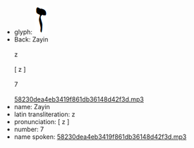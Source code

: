 - glyph: ![fc3b030a02a066085cd33942414d89e8.png](./10.png)
- Back: Zayin<br /><br />z<br /><br />[ z ]<br /><br />7<br /><br />[58230dea4eb3419f861db36148d42f3d.mp3](./9.mp3)
- name: Zayin<br />
- latin transliteration: z<br />
- pronunciation: [ z ]<br />
- number: 7<br />
- name spoken: [58230dea4eb3419f861db36148d42f3d.mp3](./9.mp3)